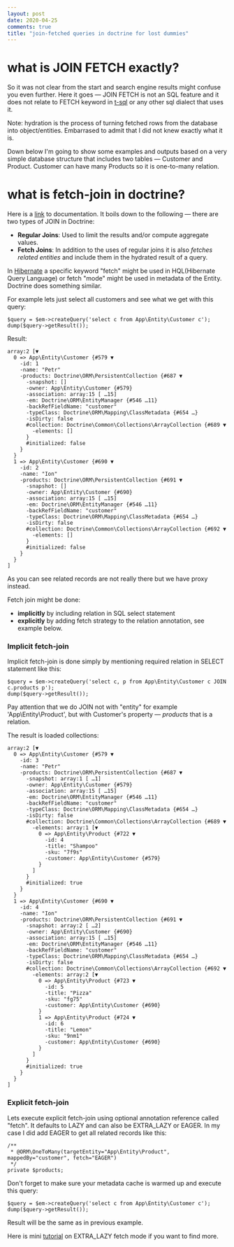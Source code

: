 ```yaml
---
layout: post
date: 2020-04-25
comments: true
title: "join-fetched queries in doctrine for lost dummies"
---
```


# what is JOIN FETCH exactly?

So it was not clear from the start and search engine results might confuse you even further. Here it goes — 
JOIN FETCH is not an SQL feature and it does not relate to FETCH keyword in [t-sql](https://docs.microsoft.com/en-us/sql/t-sql/language-elements/fetch-transact-sql?view=sql-server-ver15) or any other sql dialect that uses it.

Note: hydration is the process of turning fetched rows from the database into object/entities. Embarrased to admit that
I did not knew exactly what it is.

Down below I'm going to show some examples and outputs based on a very simple database structure that includes two tables — Customer and Product. Customer can have many Products so it is one-to-many relation.

# what is fetch-join in doctrine?
Here is a [link](https://www.doctrine-project.org/projects/doctrine-orm/en/2.7/reference/dql-doctrine-query-language.html#joins) to documentation. 
It boils down to the following — there are two types of JOIN in Doctrine:
- **Regular Joins**: Used to limit the results and/or compute aggregate values.
- **Fetch Joins**: In addition to the uses of regular joins it is also _fetches related entities_ and include them in the hydrated result of a query.

In [Hibernate](https://docs.jboss.org/hibernate/core/3.3/reference/en/html/queryhql.html#queryhql-joins) a
specific keyword "fetch" might be used in HQL(Hibernate Query Language) or fetch "mode" might be used in metadata of the
Entity. Doctrine does something similar.

For example lets just select all customers and see what we get with this query:

```
$query = $em->createQuery('select c from App\Entity\Customer c');
dump($query->getResult());
```

Result:

```
array:2 [▼
  0 => App\Entity\Customer {#579 ▼
    -id: 1
    -name: "Petr"
    -products: Doctrine\ORM\PersistentCollection {#687 ▼
      -snapshot: []
      -owner: App\Entity\Customer {#579}
      -association: array:15 [ …15]
      -em: Doctrine\ORM\EntityManager {#546 …11}
      -backRefFieldName: "customer"
      -typeClass: Doctrine\ORM\Mapping\ClassMetadata {#654 …}
      -isDirty: false
      #collection: Doctrine\Common\Collections\ArrayCollection {#689 ▼
        -elements: []
      }
      #initialized: false
    }
  }
  1 => App\Entity\Customer {#690 ▼
    -id: 2
    -name: "Ion"
    -products: Doctrine\ORM\PersistentCollection {#691 ▼
      -snapshot: []
      -owner: App\Entity\Customer {#690}
      -association: array:15 [ …15]
      -em: Doctrine\ORM\EntityManager {#546 …11}
      -backRefFieldName: "customer"
      -typeClass: Doctrine\ORM\Mapping\ClassMetadata {#654 …}
      -isDirty: false
      #collection: Doctrine\Common\Collections\ArrayCollection {#692 ▼
        -elements: []
      }
      #initialized: false
    }
  }
]
```
As you can see related records are not really there but we have proxy instead.  

Fetch join might be done:
- **implicitly** by including relation in SQL select statement
- **explicitly** by adding fetch strategy to the relation annotation, see example below.


### Implicit fetch-join
Implicit fetch-join is done simply by mentioning required relation in SELECT statement like this:
```
$query = $em->createQuery('select c, p from App\Entity\Customer c JOIN c.products p');
dump($query->getResult());
```
Pay attention that we do JOIN not with "entity" for example 'App\Entity\Product', but with Customer's property — _products_ that is a relation.  

The result is loaded collections:
```
array:2 [▼
  0 => App\Entity\Customer {#579 ▼
    -id: 3
    -name: "Petr"
    -products: Doctrine\ORM\PersistentCollection {#687 ▼
      -snapshot: array:1 [ …1]
      -owner: App\Entity\Customer {#579}
      -association: array:15 [ …15]
      -em: Doctrine\ORM\EntityManager {#546 …11}
      -backRefFieldName: "customer"
      -typeClass: Doctrine\ORM\Mapping\ClassMetadata {#654 …}
      -isDirty: false
      #collection: Doctrine\Common\Collections\ArrayCollection {#689 ▼
        -elements: array:1 [▼
          0 => App\Entity\Product {#722 ▼
            -id: 4
            -title: "Shampoo"
            -sku: "7f9s"
            -customer: App\Entity\Customer {#579}
          }
        ]
      }
      #initialized: true
    }
  }
  1 => App\Entity\Customer {#690 ▼
    -id: 4
    -name: "Ion"
    -products: Doctrine\ORM\PersistentCollection {#691 ▼
      -snapshot: array:2 [ …2]
      -owner: App\Entity\Customer {#690}
      -association: array:15 [ …15]
      -em: Doctrine\ORM\EntityManager {#546 …11}
      -backRefFieldName: "customer"
      -typeClass: Doctrine\ORM\Mapping\ClassMetadata {#654 …}
      -isDirty: false
      #collection: Doctrine\Common\Collections\ArrayCollection {#692 ▼
        -elements: array:2 [▼
          0 => App\Entity\Product {#723 ▼
            -id: 5
            -title: "Pizza"
            -sku: "fg75"
            -customer: App\Entity\Customer {#690}
          }
          1 => App\Entity\Product {#724 ▼
            -id: 6
            -title: "Lemon"
            -sku: "9nm1"
            -customer: App\Entity\Customer {#690}
          }
        ]
      }
      #initialized: true
    }
  }
]
```

### Explicit fetch-join

Lets execute explicit fetch-join using optional annotation reference called "fetch". It defaults to LAZY and can also be EXTRA_LAZY or EAGER.
In my case I did add EAGER to get all related records like this:

```
/**
 * @ORM\OneToMany(targetEntity="App\Entity\Product", mappedBy="customer", fetch="EAGER")
 */
private $products;
```

Don't forget to make sure your metadata cache is warmed up and execute this query:

```
$query = $em->createQuery('select c from App\Entity\Customer c');
dump($query->getResult());
```

Result will be the same as in previous example.

Here is mini [tutorial](https://doctrine2.readthedocs.io/en/latest/tutorials/extra-lazy-associations.html) on EXTRA_LAZY fetch mode if you want to find more.  

